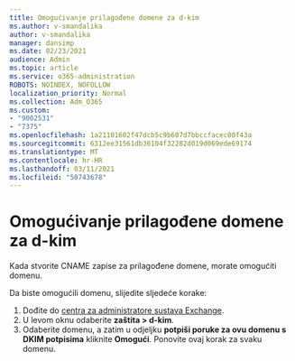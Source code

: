 ```yaml
---
title: Omogućivanje prilagođene domene za d-kim
ms.author: v-smandalika
author: v-smandalika
manager: dansimp
ms.date: 02/23/2021
audience: Admin
ms.topic: article
ms.service: o365-administration
ROBOTS: NOINDEX, NOFOLLOW
localization_priority: Normal
ms.collection: Adm_O365
ms.custom:
- "9002531"
- "7375"
ms.openlocfilehash: 1a21101602f47dcb5c9b607d7bbccfacec00f43a
ms.sourcegitcommit: 6312ee31561db36104f32282d019d069ede69174
ms.translationtype: MT
ms.contentlocale: hr-HR
ms.lasthandoff: 03/11/2021
ms.locfileid: "50743678"
---
```

# <a name="enable-the-custom-domain-for-dkim"></a>Omogućivanje prilagođene domene za d-kim

Kada stvorite CNAME zapise za prilagođene domene, morate omogućiti domenu.

Da biste omogućili domenu, slijedite sljedeće korake:

1. Dođite do [centra za administratore sustava Exchange](https://outlook.office365.com/ecp/).
2. U levom oknu odaberite **zaštita > d-kim**.
3. Odaberite domenu, a zatim u odjeljku **potpiši poruke za ovu domenu s DKIM potpisima** kliknite **Omogući**. Ponovite ovaj korak za svaku domenu.

